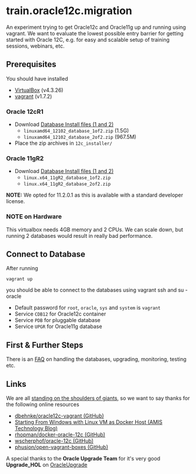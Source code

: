 # train.oracle12c.migration

An experiment trying to get Oracle12c and Oracle11g up and running using vagrant.
We want to evaluate the lowest possible entry barrier for getting started with Oracle 12C, e.g. for easy 
and scalable setup of training sessions, webinars, etc. 

## Prerequisites

You should have installed

- [VirtualBox](https://www.virtualbox.org/) (v4.3.26)
- [vagrant](https://www.vagrantup.com/) (v1.7.2)

### Oracle 12cR1

- Download [Database Install files (1 and 2)](http://www.oracle.com/technetwork/database/enterprise-edition/downloads/database12c-linux-download-1959253.html)
    - `linuxamd64_12102_database_1of2.zip` (1.5G)
    - `linuxamd64_12102_database_2of2.zip` (967.5M)
- Place the zip archives in `12c_installer/`

### Oracle 11gR2

- Download [Database Install files (1 and 2)](http://www.oracle.com/technetwork/database/enterprise-edition/downloads/112010-linx8664soft-100572.html)
    - `linux.x64_11gR2_database_1of2.zip`
    - `linux.x64_11gR2_database_2of2.zip`

**NOTE:** We opted for 11.2.0.1 as this is available with a standard developer license.

### NOTE on Hardware

This virtualbox needs 4GB memory and 2 CPUs. We can scale down, but running 2 databases would result in really bad performance.

## Connect to Database

After running

    vagrant up

you should be able to connect to the databases using vagrant ssh and su - oracle 

- Default password for `root`, `oracle`, `sys` and `system` is `vagrant`
- Service `CDB12` for Oracle12c container
- Service `PDB` for pluggable database
- Service `UPGR` for Oracle11g database

## First & Further Steps

There is an [FAQ](FAQ.md) on handling the databases, upgrading, monitoring, testing etc.

## Links

We are all [standing on the shoulders of giants](http://en.wikipedia.org/wiki/Standing_on_the_shoulders_of_giants), so we want to say thanks for the following online resources

- [dbehnke/oracle12c-vagrant (GitHub)](https://github.com/dbehnke/oracle12c-vagrant)
- [Starting From Windows with Linux VM as Docker Host (AMIS Technology Blog)](https://technology.amis.nl/2015/03/15/docker-take-two-starting-from-windows-with-linux-vm-as-docker-host/)
- [rhopman/docker-oracle-12c (GitHub)](https://github.com/rhopman/docker-oracle-12c)
- [wscherphof/oracle-12c (GitHub)](https://github.com/wscherphof/oracle-12c)
- [phusion/open-vagrant-boxes (GitHub)](https://github.com/phusion/open-vagrant-boxes)

A special thanks to the **Oracle Upgrade Team** for it's very good **Upgrade_HOL** on [OracleUpgrade](http://www.oracle.com/technetwork/community/developer-vm/index.html) 


